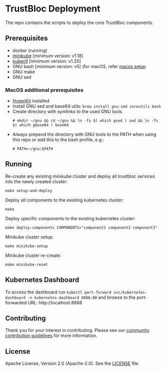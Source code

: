 # TrustBloc Deployment

The repo contains the scripts to deploy the core TrustBloc components.

## Prerequisites
- docker (running)
- [minikube](https://minikube.sigs.k8s.io/docs/start/) [minimum version: v1.18]
- [kubectl](https://kubernetes.io/docs/tasks/tools/)  [minimum version: v1.20]
- GNU bash [minimum version: v5] (for macOS, refer [macos setup](#macos-additional-prerequisites)
- GNU make
- GNU sed

### MacOS additional prerequisites
- [HyperKit](https://minikube.sigs.k8s.io/docs/drivers/hyperkit/) installed
- Install GNU sed and base64 utils: `brew install gnu-sed coreutils bash`
- Create directory with symlinks to the used GNU tools
  ```
  # mkdir ~/gnu && cd ~/gnu && ln -fs $( which gsed ) sed && ln -fs $( which gbase64 ) base64
  ```
- Always prepend the directory with GNU tools to the PATH when using this repo or add this to the bash profile, e.g.:
  ```
  # PATH=~/gnu:$PATH
  ```

## Running

Re-create any existing minikube cluster and deploy all trustbloc services into the newly created cluster:

`make setup-and-deploy`

Deploy all components to the existing kubernetes cluster:

`make`

Deploy specific components to the existing kubernetes cluster:

`make deploy-components COMPONENTS="component1 component2 component3"`

Minikube cluster setup:

`make minikube-setup`

Minikube cluster re-create:

`make minikube-reset`

## Kubernetes Dashboard

To access the dashboard run `kubectl port-forward svc/kubernetes-dashboard -n kubernetes-dashboard 8888:80` and browse to the port-forwarded URL: http://localhost:8888

## Contributing
Thank you for your interest in contributing. Please see our [community contribution guidelines](https://github.com/trustbloc/community/blob/main/CONTRIBUTING.md) for more information.

## License
Apache License, Version 2.0 (Apache-2.0). See the [LICENSE](LICENSE) file.
